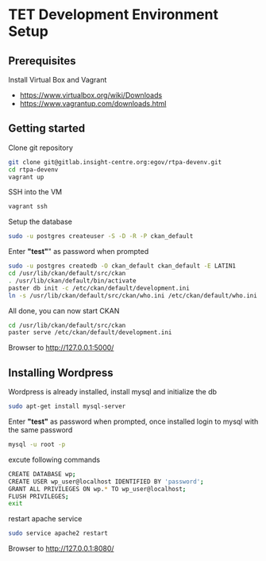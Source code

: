 # TET Development Environment Setup

## Prerequisites
Install Virtual Box and Vagrant 
- https://www.virtualbox.org/wiki/Downloads
- https://www.vagrantup.com/downloads.html

## Getting started 

Clone git repository 
```sh
git clone git@gitlab.insight-centre.org:egov/rtpa-devenv.git
cd rtpa-devenv
vagrant up
```

SSH into the VM
```sh
vagrant ssh
```

Setup the database 
```sh
sudo -u postgres createuser -S -D -R -P ckan_default
```
Enter **"test"**" as password when prompted 

```sh
sudo -u postgres createdb -O ckan_default ckan_default -E LATIN1
cd /usr/lib/ckan/default/src/ckan
. /usr/lib/ckan/default/bin/activate
paster db init -c /etc/ckan/default/development.ini
ln -s /usr/lib/ckan/default/src/ckan/who.ini /etc/ckan/default/who.ini
```

All done, you can now start CKAN

```sh
cd /usr/lib/ckan/default/src/ckan
paster serve /etc/ckan/default/development.ini
```

Browser to http://127.0.0.1:5000/

## Installing Wordpress

Wordpress is already installed, install mysql and initialize the db

```sh
sudo apt-get install mysql-server
```

Enter **"test"** as password when prompted, once installed login to mysql with the same password 

```sh
mysql -u root -p
```

excute following commands

```sh
CREATE DATABASE wp;
CREATE USER wp_user@localhost IDENTIFIED BY 'password';
GRANT ALL PRIVILEGES ON wp.* TO wp_user@localhost;
FLUSH PRIVILEGES;
exit

```
restart apache service 

```sh
sudo service apache2 restart
```
Browser to http://127.0.0.1:8080/